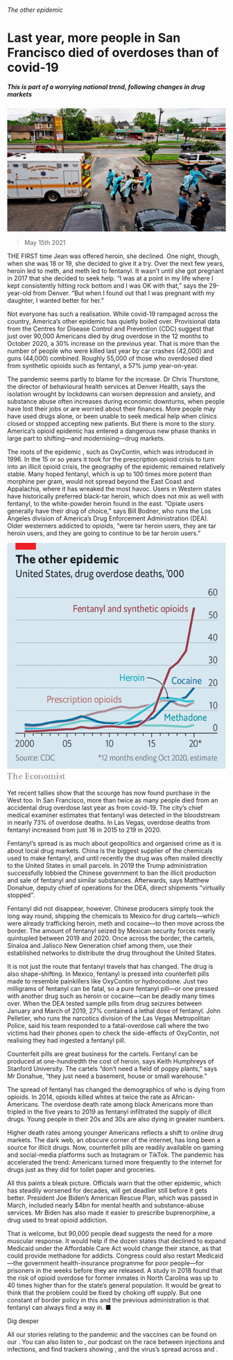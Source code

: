 ###### The other epidemic

# Last year, more people in San Francisco died of overdoses than of covid-19 

##### This is part of a worrying national trend, following changes in drug markets 

![image](images/20210515_USP001_0.jpg) 

> May 15th 2021 

THE FIRST time Jean was offered heroin, she declined. One night, though, when she was 18 or 19, she decided to give it a try. Over the next few years, heroin led to meth, and meth led to fentanyl. It wasn’t until she got pregnant in 2017 that she decided to seek help. “I was at a point in my life where I kept consistently hitting rock bottom and I was OK with that,” says the 29-year-old from Denver. “But when I found out that I was pregnant with my daughter, I wanted better for her.”

Not everyone has such a realisation. While covid-19 rampaged across the country, America’s other epidemic has quietly boiled over. Provisional data from the Centres for Disease Control and Prevention (CDC) suggest that just over 90,000 Americans died by drug overdose in the 12 months to October 2020, a 30% increase on the previous year. That is more than the number of people who were killed last year by car crashes (42,000) and guns (44,000) combined. Roughly 55,000 of those who overdosed died from synthetic opioids such as fentanyl, a 57% jump year-on-year.


The pandemic seems partly to blame for the increase. Dr Chris Thurstone, the director of behavioural health services at Denver Health, says the isolation wrought by lockdowns can worsen depression and anxiety, and substance abuse often increases during economic downturns, when people have lost their jobs or are worried about their finances. More people may have used drugs alone, or been unable to seek medical help when clinics closed or stopped accepting new patients. But there is more to the story. America’s opioid epidemic has entered a dangerous new phase thanks in large part to shifting—and modernising—drug markets.

The roots of the epidemic , such as OxyContin, which was introduced in 1996. In the 15 or so years it took for the prescription opioid crisis to turn into an illicit opioid crisis, the geography of the epidemic remained relatively stable. Many hoped fentanyl, which is up to 100 times more potent than morphine per gram, would not spread beyond the East Coast and Appalachia, where it has wreaked the most havoc. Users in Western states have historically preferred black-tar heroin, which does not mix as well with fentanyl, to the white-powder heroin found in the east. “Opiate users generally have their drug of choice,” says Bill Bodner, who runs the Los Angeles division of America’s Drug Enforcement Administration (DEA). Older westerners addicted to opioids, “were tar heroin users, they are tar heroin users, and they are going to continue to be tar heroin users.”

![image](images/20210515_USC372.png) 


Yet recent tallies show that the scourge has now found purchase in the West too. In San Francisco, more than twice as many people died from an accidental drug overdose last year as from covid-19. The city’s chief medical examiner estimates that fentanyl was detected in the bloodstream in nearly 73% of overdose deaths. In Las Vegas, overdose deaths from fentanyl increased from just 16 in 2015 to 219 in 2020.

Fentanyl’s spread is as much about geopolitics and organised crime as it is about local drug markets. China is the biggest supplier of the chemicals used to make fentanyl, and until recently the drug was often mailed directly to the United States in small parcels. In 2019 the Trump administration successfully lobbied the Chinese government to ban the illicit production and sale of fentanyl and similar substances. Afterwards, says Matthew Donahue, deputy chief of operations for the DEA, direct shipments “virtually stopped”.

Fentanyl did not disappear, however. Chinese producers simply took the long way round, shipping the chemicals to Mexico for drug cartels—which were already trafficking heroin, meth and cocaine—to then move across the border. The amount of fentanyl seized by Mexican security forces nearly quintupled between 2019 and 2020. Once across the border, the cartels, Sinaloa and Jalisco New Generation chief among them, use their established networks to distribute the drug throughout the United States.

It is not just the route that fentanyl travels that has changed. The drug is also shape-shifting. In Mexico, fentanyl is pressed into counterfeit pills made to resemble painkillers like OxyContin or hydrocodone. Just two milligrams of fentanyl can be fatal, so a pure fentanyl pill—or one pressed with another drug such as heroin or cocaine—can be deadly many times over. When the DEA tested sample pills from drug seizures between January and March of 2019, 27% contained a lethal dose of fentanyl. John Pelletier, who runs the narcotics division of the Las Vegas Metropolitan Police, said his team responded to a fatal-overdose call where the two victims had their phones open to check the side-effects of OxyContin, not realising they had ingested a fentanyl pill.

Counterfeit pills are great business for the cartels. Fentanyl can be produced at one-hundredth the cost of heroin, says Keith Humphreys of Stanford University. The cartels “don’t need a field of poppy plants,” says Mr Donahue, “they just need a basement, house or small warehouse.”

The spread of fentanyl has changed the demographics of who is dying from opioids. In 2014, opioids killed whites at twice the rate as African-Americans. The overdose death rate among black Americans more than tripled in the five years to 2019 as fentanyl infiltrated the supply of illicit drugs. Young people in their 20s and 30s are also dying in greater numbers.

Higher death rates among younger Americans reflects a shift to online drug markets. The dark web, an obscure corner of the internet, has long been a source for illicit drugs. Now, counterfeit pills are readily available on gaming and social-media platforms such as Instagram or TikTok. The pandemic has accelerated the trend: Americans turned more frequently to the internet for drugs just as they did for toilet paper and groceries.

All this paints a bleak picture. Officials warn that the other epidemic, which has steadily worsened for decades, will get deadlier still before it gets better. President Joe Biden’s American Rescue Plan, which was passed in March, included nearly $4bn for mental health and substance-abuse services. Mr Biden has also made it easier to prescribe buprenorphine, a drug used to treat opioid addiction.

That is welcome, but 90,000 people dead suggests the need for a more muscular response. It would help if the dozen states that declined to expand Medicaid under the Affordable Care Act would change their stance, as that could provide methadone for addicts. Congress could also restart Medicaid—the government health-insurance programme for poor people—for prisoners in the weeks before they are released. A study in 2018 found that the risk of opioid overdose for former inmates in North Carolina was up to 40 times higher than for the state’s general population. It would be great to think that the problem could be fixed by choking off supply. But one constant of border policy in this and the previous administration is that fentanyl can always find a way in. ■

Dig deeper

All our stories relating to the pandemic and the vaccines can be found on our . You can also listen to , our podcast on the race between injections and infections, and find trackers showing ,  and the virus’s spread across  and .

